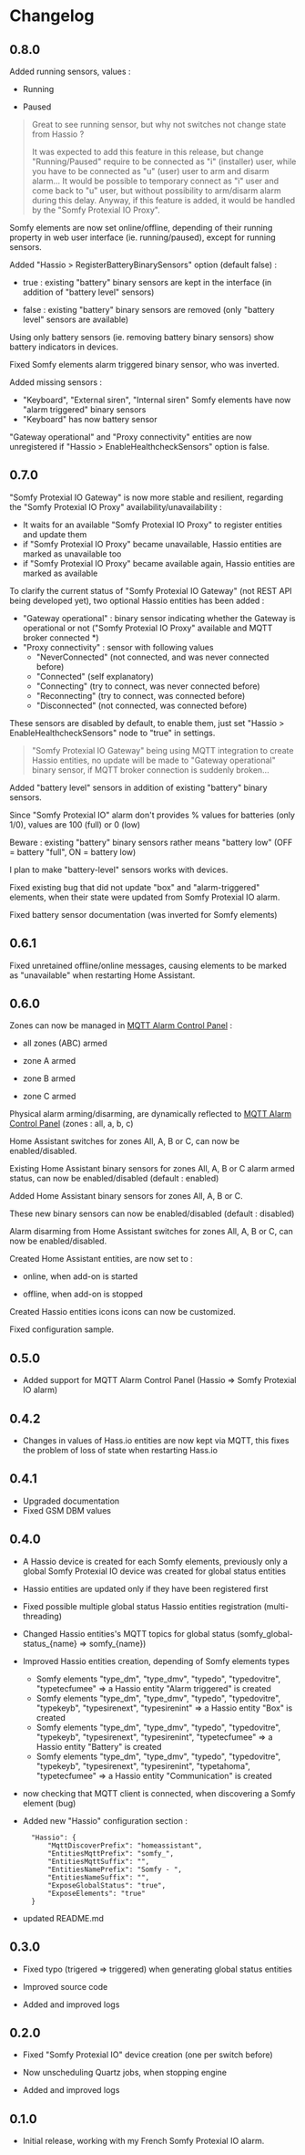 # Changelog

## 0.8.0

Added running sensors, values :

* Running

* Paused

> Great to see running sensor, but why not switches not change state from Hassio ?
>
> It was expected to add this feature in this release, but change "Running/Paused" require to be connected as "i" (installer) user, while you have to be connected as "u" (user) user to arm and disarm alarm... It would be possible to temporary connect as "i" user and come back to "u" user, but without possibility to arm/disarm alarm during this delay. Anyway, if this feature is added, it would be handled by the "Somfy Protexial IO Proxy".



Somfy elements are now set online/offline, depending of their running property in web user interface (ie. running/paused), except for running sensors.



Added "Hassio > RegisterBatteryBinarySensors" option (default false) :

* true : existing "battery" binary sensors are kept in the interface (in addition of "battery level" sensors)

* false : existing "battery" binary sensors are removed (only "battery level" sensors are available)

Using only battery sensors (ie. removing battery binary sensors) show battery indicators in devices.



Fixed Somfy elements alarm triggered binary sensor, who was inverted.



Added missing sensors :

* "Keyboard", "External siren", "Internal siren" Somfy elements have now "alarm triggered" binary sensors
* "Keyboard" has now battery sensor



"Gateway operational" and "Proxy connectivity" entities are now unregistered if "Hassio > EnableHealthcheckSensors" option is false.



## 0.7.0

"Somfy Protexial IO Gateway" is now more stable and resilient, regarding the "Somfy Protexial IO Proxy" availability/unavailability :

* It waits for an available "Somfy Protexial IO Proxy" to register entities and update them
* if "Somfy Protexial IO Proxy" became unavailable, Hassio entities are marked as unavailable too
* if "Somfy Protexial IO Proxy" became available again, Hassio entities are marked as available



To clarify the current status of "Somfy Protexial IO Gateway" (not REST API being developed yet), two optional Hassio entities has been added :

* "Gateway operational" : binary sensor indicating whether the Gateway is operational or not ("Somfy Protexial IO Proxy" available and MQTT broker connected *)  
* "Proxy connectivity" : sensor with following values
  * "NeverConnected" (not connected, and was never connected before)
  * "Connected" (self explanatory)
  * "Connecting" (try to connect, was never connected before)
  * "Reconnecting" (try to connect, was connected before)
  * "Disconnected" (not connected, was connected before)

These sensors are disabled by default, to enable them, just set "Hassio > EnableHealthcheckSensors" node to "true" in settings.

> "Somfy Protexial IO Gateway" being using MQTT integration to create Hassio entities, no update will be made to "Gateway operational" binary sensor, if MQTT broker connection is suddenly broken...



Added "battery level" sensors in addition of existing "battery" binary sensors.

Since "Somfy Protexial IO" alarm don't provides % values for batteries (only 1/0), values are 100 (full) or 0 (low)

Beware : existing "battery" binary sensors rather means "battery low" (OFF = battery "full", ON = battery low)

I plan to make "battery-level" sensors works with devices.



Fixed existing bug that did not update "box" and "alarm-triggered" elements, when their state were updated from Somfy Protexial IO alarm.



Fixed battery sensor documentation (was inverted for Somfy elements)

## 0.6.1

Fixed unretained offline/online messages, causing elements to be marked as "unavailable" when restarting Home Assistant.

## 0.6.0

Zones can now be managed in [MQTT Alarm Control Panel](https://www.home-assistant.io/integrations/alarm_control_panel.mqtt) :

* all zones (ABC) armed
* zone A armed

* zone B armed

* zone C armed



Physical alarm arming/disarming, are dynamically reflected to  [MQTT Alarm Control Panel](https://www.home-assistant.io/integrations/alarm_control_panel.mqtt) (zones : all, a, b, c)



Home Assistant switches for zones All, A, B or C, can now be enabled/disabled.



Existing Home Assistant binary sensors for zones All, A, B or C alarm armed status, can now be enabled/disabled (default : enabled)



Added Home Assistant binary sensors for zones All, A, B or C.

These new binary sensors can now be enabled/disabled (default : disabled)



Alarm disarming from Home Assistant switches for zones All, A, B or C, can now be enabled/disabled.



Created Home Assistant entities, are now set to :

* online, when add-on is started

* offline, when add-on is stopped




Created Hassio entities icons icons can now be customized.



Fixed configuration sample.

## 0.5.0

- Added support for MQTT Alarm Control Panel (Hassio => Somfy Protexial IO alarm)

## 0.4.2

- Changes in values of Hass.io entities are now kept via MQTT, this fixes the problem of loss of state when restarting Hass.io

## 0.4.1

- Upgraded documentation
- Fixed GSM DBM values

## 0.4.0

- A Hassio device is created for each Somfy elements, previously only a global Somfy Protexial IO device was created for global status entities
- Hassio entities are updated only if they have been registered first
- Fixed possible multiple global status Hassio entities registration (multi-threading)
- Changed Hassio entities's MQTT topics for global status (somfy_global-status_{name} => somfy_{name})
- Improved Hassio entities creation, depending of Somfy elements types
  - Somfy elements "type_dm", "type_dmv", "typedo", "typedovitre", "typetecfumee" => a Hassio entity "Alarm triggered" is created
  - Somfy elements "type_dm", "type_dmv", "typedo", "typedovitre", "typekeyb", "typesirenext", "typesirenint" => a Hassio entity "Box" is created
  - Somfy elements "type_dm", "type_dmv", "typedo", "typedovitre", "typekeyb", "typesirenext", "typesirenint", "typetecfumee" => a Hassio entity "Battery" is created
  - Somfy elements "type_dm", "type_dmv", "typedo", "typedovitre", "typekeyb", "typesirenext", "typesirenint", "typetahoma", "typetecfumee" => a Hassio entity "Communication" is created
- now checking that MQTT client is connected, when discovering a Somfy element (bug)
- Added new "Hassio" configuration section :

		"Hassio": {
			"MqttDiscoverPrefix": "homeassistant",
			"EntitiesMqttPrefix": "somfy_",
			"EntitiesMqttSuffix": "",
			"EntitiesNamePrefix": "Somfy - ",
			"EntitiesNameSuffix": "",
			"ExposeGlobalStatus": "true",
			"ExposeElements": "true"
		}
- updated README.md

## 0.3.0

- Fixed typo (trigered => triggered) when generating global status entities

- Improved source code

- Added and improved logs

## 0.2.0

- Fixed "Somfy Protexial IO" device creation (one per switch before)

- Now unscheduling Quartz jobs, when stopping engine

- Added and improved logs

## 0.1.0

- Initial release, working with my French Somfy Protexial IO alarm.


